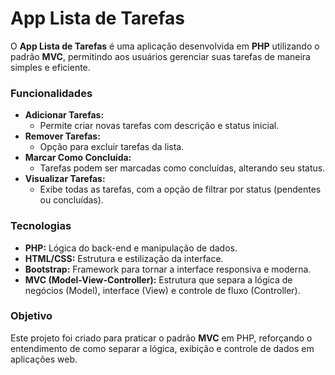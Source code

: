 # App Lista de Tarefas

O **App Lista de Tarefas** é uma aplicação desenvolvida em **PHP** utilizando o padrão **MVC**, permitindo aos usuários gerenciar suas tarefas de maneira simples e eficiente.

### Funcionalidades  
- **Adicionar Tarefas:**  
  - Permite criar novas tarefas com descrição e status inicial.  
- **Remover Tarefas:**  
  - Opção para excluir tarefas da lista.  
- **Marcar Como Concluída:**  
  - Tarefas podem ser marcadas como concluídas, alterando seu status.  
- **Visualizar Tarefas:**  
  - Exibe todas as tarefas, com a opção de filtrar por status (pendentes ou concluídas).

### Tecnologias  
- **PHP:** Lógica do back-end e manipulação de dados.  
- **HTML/CSS:** Estrutura e estilização da interface.  
- **Bootstrap:** Framework para tornar a interface responsiva e moderna.  
- **MVC (Model-View-Controller):** Estrutura que separa a lógica de negócios (Model), interface (View) e controle de fluxo (Controller).

### Objetivo  
Este projeto foi criado para praticar o padrão **MVC** em PHP, reforçando o entendimento de como separar a lógica, exibição e controle de dados em aplicações web.
